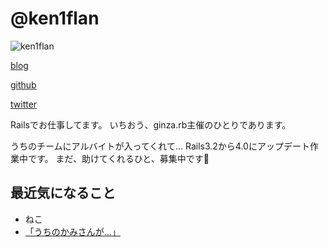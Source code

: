 # @ken1flan

![ken1flan](https://secure.gravatar.com/avatar/6d5dbb7f4489227b5e85860f37bceb52)

[blog](https://www.tumblr.com/blog/ken1flan)

[github](https://github.com/ken1flan)

[twitter](https://twitter.com/ken1flan)

Railsでお仕事してます。
いちおう、ginza.rb主催のひとりであります。

うちのチームにアルバイトが入ってくれて…
Rails3.2から4.0にアップデート作業中です。
まだ、助けてくれるひと、募集中です:bow:

## 最近気になること
* ねこ
* [「うちのかみさんが…」](https://github.com/ken1flan/columbo)

